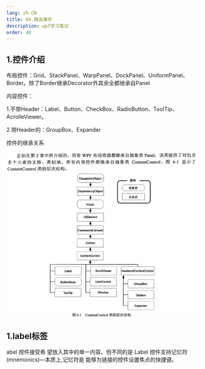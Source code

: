 ```yaml
---
lang: zh-CN
title: 04.路由事件
description: wpf学习笔记
order: 40
---
```


## 1.控件介绍

布局控件：Grid、StackPanel、WarpPanel、DockPanel、UniformPanel、Border。除了Border继承Decorator外其余全都继承自Panel

内容控件：

1.不带Header：Label、Button、CheckBox、RadioButton、ToolTip、AcrolleViewer。

2.带Header的：GroupBox、Expander

控件的继承关系

![image-20250219183529539](./img/image-20250219183529539.png)

## 1.label标签

abel 控件接受希 望放入其中的单一内容。但不同的是 Label 控件支持记忆符(mnemonics)—本质上,记忆符是 能够为链接的控件设置焦点的快捷键。







